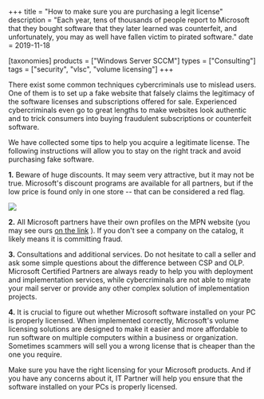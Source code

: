 +++
title = "How to make sure you are purchasing a legit license"
description = "Each year, tens of thousands of people report to Microsoft that they bought software that they later learned was counterfeit, and unfortunately, you may as well have fallen victim to pirated software."
date = 2019-11-18

[taxonomies]
products = ["Windows Server SCCM"]
types = ["Consulting"]
tags = ["security", "vlsc", "volume licensing"]
+++

There exist some common techniques cybercriminals use to mislead users.
One of them is to set up a fake website that falsely claims the
legitimacy of the software licenses and subscriptions offered for sale.
Experienced cybercriminals even go to great lengths to make websites
look authentic and to trick consumers into buying fraudulent
subscriptions or counterfeit software.

We have collected some tips to help you acquire a legitimate license. The
following instructions will allow you to stay on the right track and
avoid purchasing fake software.

**1.** Beware of huge discounts. It may seem very attractive, but it may
not be true. Microsoft's discount programs are available for all
partners, but if the low price is found only in one store -- that can be
considered a red flag.

![](https://o365hq.com/images/610.png)

**2.** All Microsoft partners have their own profiles on the MPN
website (you may see ours [on the
link](https://www.microsoft.com/en-us/solution-providers/partnerdetails/it-partner-%28office-365-azure-and-cloud-solutions%29_18f52792-7cb2-42db-a422-bba05b359540/0bbc85bb-e3bc-4233-af48-94383081bae3)
). If you don't see a company on the catalog, it likely means it is
committing fraud.

**3.** Consultations and additional services. Do not hesitate to call a
seller and ask some simple questions about the difference between
CSP and OLP. Microsoft Certified Partners are always
ready to help you with deployment and implementation services, while
cybercriminals are not able to migrate your mail server or provide any
other complex solution of implementation projects.

**4.** It is crucial to figure out whether Microsoft software installed
on your PC is properly licensed. When implemented correctly, Microsoft's
volume licensing solutions are designed to make it easier and more
affordable to run software on multiple computers within a business or
organization. Sometimes scammers will sell you a wrong license that is
cheaper than the one you require.

Make sure you have the right licensing for your Microsoft products. And
if you have any concerns about it, IT Partner will help you ensure that
the software installed on your PCs is properly licensed.
